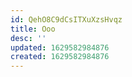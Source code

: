 ```yaml
---
id: QehO8C9dCsITXuXzsHvqz
title: Ooo
desc: ''
updated: 1629582984876
created: 1629582984876
---
```


